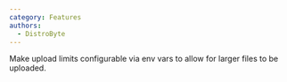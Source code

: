 ```yaml
---
category: Features
authors:
  - DistroByte
---
```


Make upload limits configurable via env vars to allow for larger files to be uploaded.
